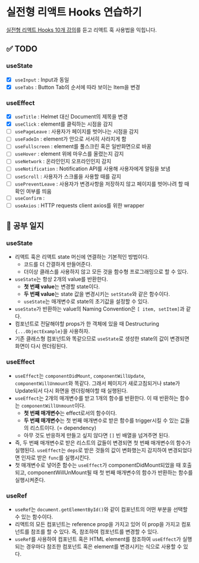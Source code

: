# 실전형 리액트 Hooks 연습하기

[실전형 리액트 Hooks 10개 강의](https://nomadcoders.co/react-hooks-introduction)를 듣고 리액트 훅 사용법을 익힙니다.

## ✅ TODO

### useState

- [x] `useInput` : Input과 동일
- [x] `useTabs` : Button Tab의 순서에 따라 보이는 Item을 변경

### useEffect

- [x] `useTitle` : Helmet 대신 Document의 제목을 변경
- [x] `useClick` : element를 클릭하는 시점을 감지
- [ ] `usePageLeave` : 사용자가 페이지를 벗어나는 시점을 감지
- [ ] `useFadeIn` : element가 안으로 서서히 사라지게 함
- [ ] `useFullscreen` : element를 풀스크린 혹은 일반화면으로 바꿈
- [ ] `useHover` : element 위에 마우스를 올렸는지 감지
- [ ] `useNetwork` : 온라인인지 오프라인인지 감지
- [ ] `useNotification` : Notification API를 사용해 사용자에게 알림을 보냄
- [ ] `useScroll` : 사용자가 스크롤을 사용할 때를 감지
- [ ] `usePreventLeave` : 사용자가 변경사항을 저장하지 않고 페이지를 벗어나려 할 때 확인 여부를 띄움
- [ ] `useConfirm` :
- [ ] `useAxios` : HTTP requests client axios를 위한 wrapper

## 📝 공부 일지

### useState

- 리액트 훅은 리액트 state 머신에 연결하는 기본적인 방법이다.
  - 코드를 더 간결하게 만들어준다.
  - 더이상 클래스를 사용하지 않고 모든 것을 함수형 프로그래밍으로 할 수 있다.
- `useState`는 항상 2개의 value를 반환한다.
  - **첫 번째 value**는 변경할 state이다.
  - **두 번째 value**는 state 값을 변경시키는 `setState`와 같은 함수이다.
  - `useState`는 매개변수로 state의 초기값을 설정할 수 있다.
- `useState`가 반환하는 value의 Naming Convention은 `[ item, setItem]`과 같다.
- 컴포넌트로 전달해야할 props가 한 객체에 있을 때 Destructuring `{...ObjectExample}`을 사용하자.
- 기존 클래스형 컴포넌트와 똑같으므로 `useState`로 생성한 state의 값이 변경되면 화면이 다시 렌더링된다.

### useEffect

- `useEffect`는 `componentDidMount`, `componentWillUpdate`, `componentWillUnmount`와 똑같다. 그래서 페이지가 새로고침되거나 state가 Update되서 다시 화면을 렌더링해야할 때 실행된다.
- `useEffect`는 2개의 매개변수를 받고 1개의 함수를 반환한다. 이 때 반환하는 함수는 `componentWillUnmount`이다.
  - **첫 번째 매개변수**는 effect로서의 함수이다.
  - **두 번째 매개변수**는 첫 번째 매개변수로 받은 함수를 trigger시킬 수 있는 값들의 리스트이다. (= dependency)
  - 아무 것도 반응하게 만들고 싶지 않다면 `[]` 빈 배열을 넘겨주면 된다.
- 즉, 두 번째 매개변수로 받은 리스트의 값들이 변경되면 첫 번째 매개변수의 함수가 실행된다. `useEffect`는 `deps`로 받은 것들의 값이 변화했는지 감지하여 변경되었다면 인자로 받은 `func`를 실행시킨다.
- 첫 매개변수로 넣어준 함수는 `useEffect`가 componentDidMount되었을 때 호출되고, componentWillUnMount될 때 첫 번째 매개변수의 함수가 반환하는 함수를 실행시켜준다.


### useRef
- `useRef`는 `document.getElementById()`와 같이 컴포넌트의 어떤 부분을 선택할 수 있는 함수이다.
- 리액트의 모든 컴포넌트는 reference prop을 가지고 있어 이 prop을 가지고 컴포넌트를 참조를 할 수 있다. 즉, 참조하여 컴포넌트를 변경할 수 있다.
- `useRef`를 사용하여 컴포넌트 혹은 HTML element를 참조하여 `useEffect`가 실행되는 경우마다 참조한 컴포넌트 혹은 element를 변경시키는 식으로 사용할 수 있다.